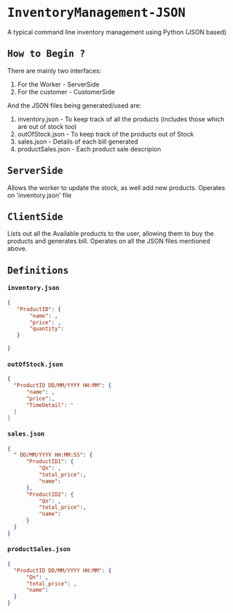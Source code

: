 <h1><samp>InventoryManagement-JSON </samp></h1>
 A typical command line inventory management using Python (JSON based)
 
<h2><samp>How to Begin ?</samp></h2>
  There are mainly two interfaces:
  <ol>
   <li>For the Worker - ServerSide</li>
   <li>For the customer - CustomerSide </li>
 </ol>
 And the JSON files being generated/used are:
 <ol>
   <li>inventory.json - To keep track of all the products (includes those which are out of stock too)</li>
   <li>outOfStock.json - To keep track of the products out of Stock</li>
   <li>sales.json - Details of each bill generated </li>
   <li>productSales.json - Each product sale descripion </li>
 </ol>
 
<h2><samp>ServerSide</samp></h2>
 Allows the worker to update the stock, as well add new products.
 Operates on 'inventory.json' file
 
<h2><samp>ClientSide</samp></h2>
 Lists out all the Available products to the user, allowing them to buy the products and generates bill.
 Operates on all the JSON files mentioned above.
 
<h2><samp>Definitions</samp></h2>
 <h4><samp>inventory.json</samp></h4>
 
 ```json
{
    "ProductID": {
        "name": ,
        "price": ,
        "quantity": 
    }
   
 }
```

 <h4><samp>outOfStock.json</samp></h4>
 
  ```json
{
    "ProductID DD/MM/YYYY HH:MM": {
        "name": ,
        "price":,
        "TimeDetail": "
    }
}
```

 <h4><samp>sales.json</samp></h4>
 
  ```json
{
    " DD/MM/YYYY HH:MM:SS": {
        "ProductID1": {
            "Qn": ,
            "total_price":,
            "name": 
        },
        "ProductID2": {
            "Qn": ,
            "total_price":,
            "name":
        }
    }
}
```

 <h4><samp>productSales.json</samp></h4>
 
  ```json
{
    "ProductID DD/MM/YYYY HH:MM": {
        "Qn": ,
        "total_price": ,
        "name": 
    }
}
```

